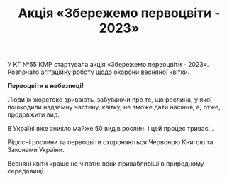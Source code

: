 ﻿---
title: Акція «Збережемо первоцвіти - 2023»
---

У КГ №55 КМР стартувала акція «Збережемо первоцвіти - 2023». Розпочато агітаційну роботу щодо охорони весняної квітки.

**Первоцвіти в небезпеці!**

Люди їх жорстоко зривають, забуваючи про те, що рослина, у якої пошкодили надземну частину, квітку, не зможе дати насіння, а, отже, продовжити вид.

В Україні вже зникло майже 50 видів рослин. І цей процес триває...

Рідкісні рослини та первоцвіти охороняються Червоною Книгою та Законами України.

Весняні квіти краще не чіпати: вони привабливіші в природному середовищі.

<slideshow />
